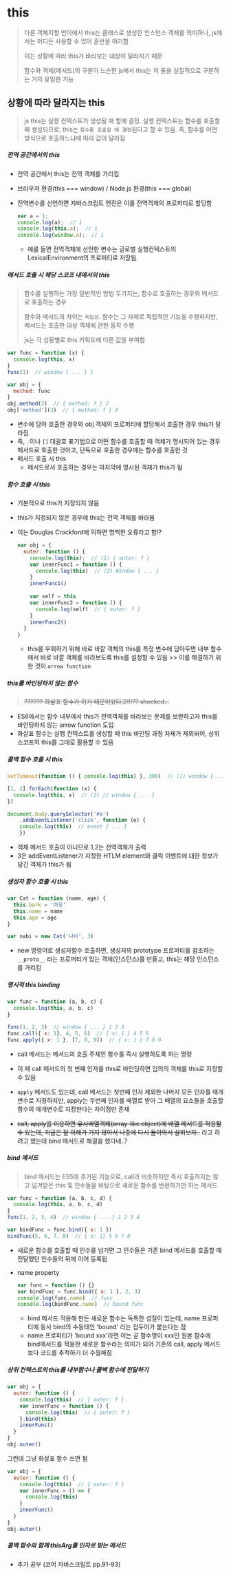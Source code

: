 # this

> 다른 객체지향 언어에서 this는 클래스로 생성한 인스턴스 객체를 의미하나, js에서는 어디든 사용할 수 있어 혼란을 야기함
>
> 이는 상황에 따라 this가 바라보는 대상이 달라지기 때문
>
> 함수와 객체(메서드)의 구분이 느슨한 js에서 this는 이 둘을 실질적으로 구분하는 거의 유일한 기능



## 상황에 따라 달라지는 this

> js this는 실행 컨텍스트가 생성될 때 함께 결정. 실행 컨텍스트는 함수를 호출할 때 생성되므로, this는 `함수를 호출할 때 결정`된다고 할 수 있음. 즉, 함수를 어떤 방식으로 호출하느냐에 따라 값이 달라짐



##### 전역 공간에서의 this

- 전역 공간에서 this는 전역 객체를 가리킴

- 브라우저 환경(this === window) / Node.js 환경(this === global)

- 전역변수를 선언하면 자바스크립트 엔진은 이를 전역객체의 프로퍼티로 할당함

  ```javascript
  var a = 1;
  console.log(a);  // 1
  console.log(this.a);  // 1
  console.log(window.a);  // 1
  ```

  - 예를 들면 전역객체에 선언한 변수는 글로벌 실행컨텍스트의 LexicalEnvironment의 프로퍼티로 저장됨.



##### 메서드 호출 시 해당 스코프 내에서의 this

> 함수를 실행하는 가장 일반적인 방법 두가지는, 함수로 호출하는 경우와 메서드로 호출하는 경우
>
> 함수와 메서드의 차이는 `독립성`. 함수는 그 자체로 독립적인 기능을 수행하지만, 메서드는 호출한 대상 객체에 관한 동작 수행
>
> js는 각 상황별로 this 키워드에 다른 값을 부여함

```javascript
var func = function (x) {
  console.log(this, x)
}
func(1)  // window { ... } 1

var obj = {
  method: func
}
obj.method(2)  // { method: f } 2
obj['method'](3)  // { method: f } 3
```

- 변수에 담아 호출한 경우와 obj 객체의 프로퍼티에 할당해서 호출한 경우 this가 달라짐
- 즉, `.`이나 `[]` 대괄호 표기법으로 어떤 함수를 호출할 때 객체가 명시되어 있는 경우 메서드로 호출한 것이고, 단독으로 호출한 경우에는 함수를 호출한 것
- 메서드 호출 시 this
  - 메서드로서 호출하는 경우는 마지막에 명시된 객체가 this가 됨



##### 함수 호출 시 this

- 기본적으로 this가 지정되지 않음

- this가 지정되지 않은 경우에 this는 전역 객체를 바라봄

- 이는 Douglas Crockford에 의하면 명백한 오류라고 함!?

  ```javascript
  var obj = {
    outer: function () {
      console.log(this);  // (1) { outer: f }
      var innerFunc1 = function () {
        console.log(this)  // (2) Window { ... }
      }
      innerFunc1()
      
      var self = this
      var innerFunc2 = function () {
        console.log(self)  // { outer: f }
      }
      innerFunc2()
    }
  }
  ```

  - this를 우회하기 위해 바로 바깥 객체의 this를 특정 변수에 담아두면 내부 함수에서 바로 바깥 객체를 바라보도록 this를 설정할 수 있음 >> 이를 해결하기 위한 것이 `arrow function`



##### this를 바인딩하지 않는 함수

> ~~?????? 화살표 함수가 이거 때문이었다고!!!?? shocked...~~

- ES6에서는 함수 내부에서 this가 전역객체를 바라보는 문제를 보완하고자 this를 바인딩하지 않는 arrow function 도입
- 화살표 함수는 실행 컨텍스트를 생성할 때 this 바인딩 과정 자체가 제외되어, 상위 스코프의 this를 그대로 활용할 수 있음



##### 콜백 함수 호출 시 this

```javascript
setTimeout(function () { console.log(this) }, 300)  // (1) window { ... }

[1, 2].forEach(function (x) {
  console.log(this, x)  // (2) // window { ... }
})

document.body.querySelector('#a')
	.addEventListener('click', function (e) {
  	console.log(this)  // event { ... }
	})
```

- 객체 메서드 호출이 아니므로 1,2는 전역객체가 출력
- 3은 addEventListener가 지정한 HTLM element와 클릭 이벤트에 대한 정보가 담긴 객체가 this가 됨



##### 생성자 함수 호출 시 this

```javascript
var Cat = function (name, age) {
  this.bark = '야옹'
  this.name = name
  this.age = age
}

var nabi = new Cat('나비', 3)
```

- new 명령어로 생성자함수 호출하면, 생성자의 prototype 프로퍼티를 참조하는 `__proto__` 라는 프로퍼티가 있는 객체(인스턴스)를 만들고, this는 해당 인스턴스를 가리킴



##### 명시적 this binding

```javascript
var func = function (a, b, c) {
  console.log(this, a, b, c)
}

func(1, 2, 3)  // window { ... } 1 2 3
func.call({ x: 1}, 4, 5, 6)  // { x: 1 } 4 5 6
func.apply({ x: 1 }, [7, 8, 9])  // { x: 1 } 7 8 9
```

- call 메서드는 메서드의 호출 주체인 함수를 즉시 실행하도록 하는 명령
- 이 때 call 메서드의 첫 번째 인자를 this로 바인딩하면 임의의 객체를 this로 지정할 수 있음

- `apply` 메서드도 있는데, call 메서드는 첫번째 인자 제외한 나머지 모든 인자를 매개변수로 지정하지만, apply는 두번째 인자를 배열로 받아 그 배열의 요소들을 호출할 함수의 매개변수로 지정한다는 차이점만 존재

- ~~call, apply를 이용하면 유사배열객체(array-like object)에 배열 메서드를 적용할 수 있는데, 지금은 잘 이해가 가지 않아서 나중에 다시 돌아와서 살펴보자..~~ 라고 하려고 했는데 bind 메서드로 해결을 했다네..?



##### bind 메서드

> bind 메서드는 ES5에 추가된 기능으로, call과 비슷하지만 즉시 호출하지는 않고 넘겨받은 this 및 인수들을 바탕으로 새로운 함수를 반환하기만 하는 메서드

```javascript
var func = function (a, b, c, d) {
  console.log(this, a, b, c, d)
}
func(1, 2, 3, 4)  // window { ... } 1 2 3 4

var bindFunc = func.bind({ x: 1 })
bindFunc(5, 6, 7, 8)  // { x: 1} 5 6 7 8
```

- 새로운 함수를 호출할 때 인수를 넘기면 그 인수들은 기존 bind 메서드를 호출할 때 전달했던 인수들의 뒤에 이어 등록됨

- name property

  ```javascript
  var func = function () {}
  var bindFunc = func.bind({ x: 1 }, 2, 3)
  console.log(func.name)  // func
  console.log(bindFunc.name)  // bound func
  ```

  - bind 메서드 적용해 만든 새로운 함수는 독특한 성질이 있는데, name 프로퍼티에 동사 bind의 수동태인 'bound' 라는 접두어가 붙는다는 점
  - name 프로퍼티가 'bound xxx'라면 이는 곧 함수명이 xxx인 원본 함수에 bind메서드를 적용한 새로운 함수라는 의미가 되어 기존의 call, apply 메서드 보다 코드를 추적하기 더 수월해짐



##### 상위 컨텍스트의 this를 내부함수나 콜백 함수에 전달하기

```javascript
var obj = {
  outer: function () {
    console.log(this)  // { outer: f }
    var innerFunc = function () {
      console.log(this)  // { outer: f }
    }.bind(this)
    innerFunc()
  }
}
obj.outer()
```

그런데 그냥 화살표 함수 쓰면 됨

```javascript
var obj = {
  outer: function () {
    console.log(this)  // { outer: f }
    var innerFunc = () => {
      console.log(this)
    }
    innerFunc()
  }
}
obj.outer()
```



##### 콜백 함수와 함께 thisArg를 인자로 받는 메서드

- 추가 공부 (코어 자바스크립트 pp.91-93)